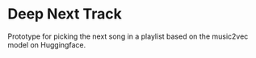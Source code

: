 # Deep Next Track
Prototype for picking the next song in a playlist based on the music2vec model on Huggingface.
